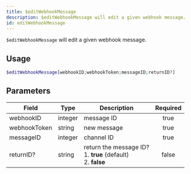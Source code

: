 ```yaml
---
title: $editWebhookMessage
description: $editWebhookMessage will edit a given webhook message.
id: editWebhookMessage
---
```


`$editWebhookMessage` will edit a given webhook message.

## Usage

```php
$editWebhookMessage[webhookID;webhookToken;messageID;returnID?]
```

## Parameters

| Field        | Type    | Description                                                         | Required |
| ------------ | ------- | ------------------------------------------------------------------- |:--------:|
| webhookID    | integer | message ID                                                          |    true   |
| webhookToken | string  | new message                                                         |    true   |
| messageID    | integer | channel ID                                                          |    true   |
| returnID?    | string  | return the message ID? <br /> 1. **true** (default) <br /> 2. **false** |    false    |